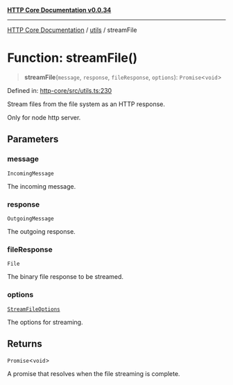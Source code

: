 [**HTTP Core Documentation v0.0.34**](../../README.md)

***

[HTTP Core Documentation](../../modules.md) / [utils](../README.md) / streamFile

# Function: streamFile()

> **streamFile**(`message`, `response`, `fileResponse`, `options`): `Promise`\<`void`\>

Defined in: [http-core/src/utils.ts:230](https://github.com/stonemjs/http-core/blob/8d2f265873c2a6f093cdaa7580ed7328bd078613/src/utils.ts#L230)

Stream files from the file system as an HTTP response.

Only for node http server.

## Parameters

### message

`IncomingMessage`

The incoming message.

### response

`OutgoingMessage`

The outgoing response.

### fileResponse

`File`

The binary file response to be streamed.

### options

[`StreamFileOptions`](../../declarations/type-aliases/StreamFileOptions.md)

The options for streaming.

## Returns

`Promise`\<`void`\>

A promise that resolves when the file streaming is complete.
